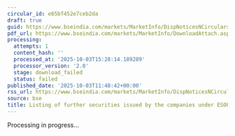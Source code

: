 ```yaml
---
circular_id: e65bf452e7ceb2da
draft: true
guid: https://www.bseindia.com/markets/MarketInfo/DispNoticesNCirculars.aspx?Noticeid={5373869A-8F24-4CB1-A62A-3B236AA8BB7E}&noticeno=20251003-32&dt=10/03/2025&icount=32&totcount=57&flag=0
pdf_url: https://www.bseindia.com/markets/MarketInfo/DownloadAttach.aspx?id=20251003-32&attachedId=
processing:
  attempts: 1
  content_hash: ''
  processed_at: '2025-10-03T15:28:14.189289'
  processor_version: '2.0'
  stage: download_failed
  status: failed
published_date: '2025-10-03T11:48:42+00:00'
rss_url: https://www.bseindia.com/markets/MarketInfo/DispNoticesNCirculars.aspx?Noticeid={5373869A-8F24-4CB1-A62A-3B236AA8BB7E}&noticeno=20251003-32&dt=10/03/2025&icount=32&totcount=57&flag=0
source: bse
title: Listing of further securities issued by the companies under ESOP/ESOS
---
```


Processing in progress...